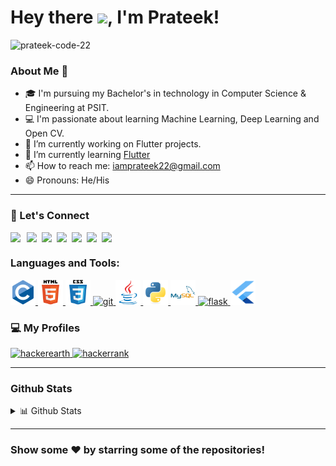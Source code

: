 
# Hey there <img src="https://github.com/TheDudeThatCode/TheDudeThatCode/blob/master/Assets/Hi.gif" width="29px">, I'm Prateek!

<p align="left"> <img src="https://komarev.com/ghpvc/?username=prateek-code-22" alt="prateek-code-22" /> </p>

### About Me 🚀
- 🎓 I'm pursuing my Bachelor's in technology in Computer Science & Engineering at PSIT. 
- 💻 I'm passionate about learning Machine Learning, Deep Learning and Open CV.
- 🔭 I’m currently working on Flutter projects.
- 🌱 I’m currently learning [Flutter](https://flutter.dev/)
- 📫 How to reach me: iamprateek22@gmail.com
- 😄 Pronouns: He/His

---


### :handshake: Let's Connect
<div align="center">
<a href="mailto:iamprateek22@gmail.com">
  <img align="left" width="26px" src="https://cdn.jsdelivr.net/npm/simple-icons@v3/icons/gmail.svg" />
</a>
<a href="https://www.linkedin.com/in/prateek-singh-b221651aa/">
  <img align="left" width="24px" src="https://cdn.jsdelivr.net/npm/simple-icons@v3/icons/linkedin.svg"  />
</a>
<a href="https://www.instagram.com/_prateek._.singh_/">
    <img align="left" width="24px" src="https://cdn.jsdelivr.net/npm/simple-icons@v3/icons/instagram.svg" />
</a>  
<a href="https://www.facebook.com/profile.php?id=100006002320320">
    <img align="left" width="24px" src="https://cdn.jsdelivr.net/npm/simple-icons@v3/icons/facebook.svg" />
</a>  
<a href="https://www.quora.com/profile/Prateek-Singh-896">
  <img align="left" width="24px" src="https://cdn.jsdelivr.net/npm/simple-icons@v3/icons/quora.svg"  />
</a>
<a href="https://medium.com/@iamprateek22">
  <img align="left" width="24px" src="https://cdn.jsdelivr.net/npm/simple-icons@v3/icons/medium.svg"  />
</a>
<a href="https://stackoverflow.com/users/14714610/prateek-singh">
  <img align="left" width="24px" src="https://cdn.jsdelivr.net/npm/simple-icons@v3/icons/stackoverflow.svg"  />
</a>
</div>

<br />


### Languages and Tools:
  </a> <a href="https://www.cprogramming.com/" target="_blank"> <img src="https://raw.githubusercontent.com/devicons/devicon/master/icons/c/c-original.svg" alt="c" width="40" height="40"/> 
  <a href="https://www.w3.org/html/" target="_blank"> <img src="https://raw.githubusercontent.com/devicons/devicon/master/icons/html5/html5-original-wordmark.svg" alt="html5" width="40" height="40"/> </a> </a> 
</a> <a href="https://www.w3schools.com/css/" target="_blank"> <img src="https://raw.githubusercontent.com/devicons/devicon/master/icons/css3/css3-original-wordmark.svg" alt="css3" width="40" height="40"/> </a> 
<a href="https://www.docker.com/" target="_blank"> <a href="https://git-scm.com/" target="_blank"> <img src="https://www.vectorlogo.zone/logos/git-scm/git-scm-icon.svg" alt="git" width="40" height="40"/> </a>
<a href="https://www.java.com" target="_blank"> <img src="https://raw.githubusercontent.com/devicons/devicon/master/icons/java/java-original.svg" alt="java" width="40" height="40"/> </a> 
  <a href="https://www.python.org" target="_blank"> <img src="https://raw.githubusercontent.com/devicons/devicon/master/icons/python/python-original.svg" alt="python" width="40" height="40"/> </a>
  <a href="https://developer.mozilla.org/en-US/docs/Web/JavaScript" target="_blank"> <img src="https://raw.githubusercontent.com/devicons/devicon/master/icons/mysql/mysql-original-wordmark.svg" alt="mysql" width="40" height="40"/> </a> <a href="https://nodejs.org" target="_blank"> 
  <a href="https://flask.palletsprojects.com/en/1.1.x/" target="_blank"> <img src="https://api.iconify.design/logos-flask.svg" alt="flask" width="40" height="40"/> </a>
<a href="https://flutter.dev/" target="_blank"> <img src="https://raw.githubusercontent.com/dnfield/flutter_svg/7d374d7107561cbd906d7c0ca26fef02cc01e7c8/example/assets/flutter_logo.svg?sanitize=true" alt="flutter" width="40" height="40"/> </a> 



### 💻 My Profiles
<!--</a><a href="https://codeforces.com/profile/phoneix" target="_blank"> 
 <img src="https://1.bp.blogspot.com/-pBimI1ZhYAA/Wnde0nmCz8I/AAAAAAAABPI/5LZ2y9tBOZIV-pm9KNbyNy3WZJkGS54WgCPcBGAYYCw/s1600/codeforce.png" alt="codeforces" width="60" height="60"/> -->
</a><a href="https://www.hackerearth.com/@prateekhbec" target="_blank"> 
 <img src="https://upload.wikimedia.org/wikipedia/commons/e/e8/HackerEarth_logo.png" alt="hackerearth" width="50" height="50"/> 
</a> <a href="https://www.hackerrank.com/CS1D202?hr_r=1" target="_blank">
<img src="https://upload.wikimedia.org/wikipedia/commons/6/65/HackerRank_logo.png" alt="hackerrank" width="60" height="60"/> </a></p>


---


### Github Stats
<details>
<summary>📊 Github Stats</summary>
<p align="center"> 
  <img src="https://github-readme-stats.vercel.app/api?username=prateek-code-22&show_icons=true&theme=vision-friendly-dark" alt="PowerCoder | Stats" />
 
<p align="center"><img src="https://github-readme-stats.vercel.app/api/top-langs/?username=prateek-code-22&layout=compact&theme=vision-friendly-dark" width="350" height="250" >
</div>
<div align="center">

[![GitHub Streak](https://github-readme-streak-stats.herokuapp.com/?user=prateek-code-22&theme=vision-friendly-dark)](https://github.com/prateek-code-22)

</div>
<div align="center">

[![GitHub Streak](https://github-profile-trophy.vercel.app/?username=prateek-code-22&margin-w=15&theme=vision-friendly-dark&column=3)](https://github.com/prateek-cde-22)

</div>
</details>




---

###  Show some ❤️ by starring some of the repositories!

